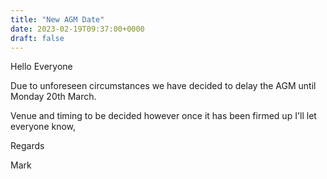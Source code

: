```yaml
---
title: "New AGM Date"
date: 2023-02-19T09:37:00+0000
draft: false
---
```

Hello Everyone

Due to unforeseen circumstances we have decided to delay the AGM until Monday 20th March.

Venue and timing to be decided however once it has been firmed up I'll let everyone know,

Regards

Mark
<!--more-->
